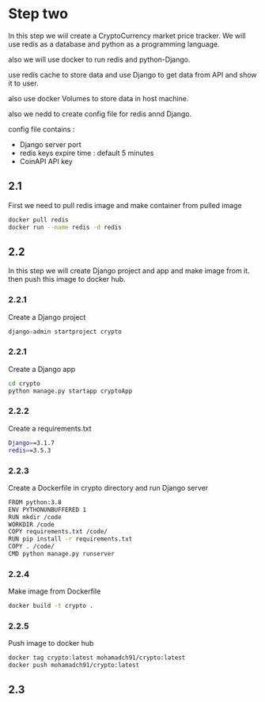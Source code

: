# Step two

In this step we wiil create a CryptoCurrency market price tracker. We will use redis as a database and python as a programming language.

also we will use docker to run redis and python-Django.

use redis cache to store data and use Django  to get data from API and show it to user.

also use docker Volumes to store data in host machine.

also we  nedd to create config file for redis annd Django.

config file contains : 

- Django server port
- redis keys expire time : default 5 minutes
- CoinAPI API key



## 2.1

First we need to pull redis image and make container from pulled image

```bash
docker pull redis
docker run --name redis -d redis
```

## 2.2
In this step we will create Django project and app and make image from it.
then push this image to docker hub.
### 2.2.1

Create a Django project

```bash
django-admin startproject crypto
```
### 2.2.1

Create a Django app

```bash
cd crypto
python manage.py startapp cryptoApp
```

### 2.2.2
Create a requirements.txt

```bash
Django==3.1.7
redis==3.5.3
```


### 2.2.3

Create a Dockerfile in crypto directory
and run Django server

```bash
FROM python:3.8
ENV PYTHONUNBUFFERED 1
RUN mkdir /code
WORKDIR /code
COPY requirements.txt /code/
RUN pip install -r requirements.txt
COPY . /code/
CMD python manage.py runserver

```

### 2.2.4

Make image from Dockerfile

```bash
docker build -t crypto .
```

### 2.2.5

Push image to docker hub

```bash
docker tag crypto:latest mohamadch91/crypto:latest
docker push mohamadch91/crypto:latest
```

## 2.3




